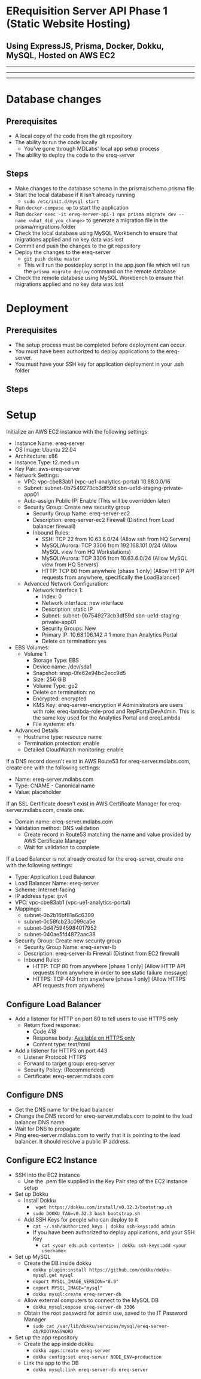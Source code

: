 # ERequisition Server API Phase 1 (Static Website Hosting)
## Using ExpressJS, Prisma, Docker, Dokku, MySQL, Hosted on AWS EC2
---
---
---

# Database changes
## Prerequisites
- A local copy of the code from the git repository
- The ability to run the code locally
  - You've gone through MDLabs' local app setup process
- The ability to deploy the code to the ereq-server
## Steps
- Make changes to the database schema in the prisma/schema.prisma file
- Start the local database if it isn't already running
  - `sudo /etc/init.d/mysql start`
- Run `docker-compose up` to start the application
- Run `docker exec -it ereq-server-api-1 npx prisma migrate dev --name <what_did_you_change>` to generate a migration file in the prisma/migrations folder
- Check the local database using MySQL Workbench to ensure that migrations applied and no key data was lost
- Commit and push the changes to the git repository
- Deploy the changes to the ereq-server
  - `git push dokku master`
  - This will run the postdeploy script in the app.json file which will run the `prisma migrate deploy` command on the remote database
- Check the remote database using MySQL Workbench to ensure that migrations applied and no key data was lost

# Deployment
## Prerequisites
- The setup process must be completed before deployment can occur.
- You must have been authorized to deploy applications to the ereq-server.
- You must have your SSH key for application deployment in your .ssh folder
## Steps


# Setup
Initialize an AWS EC2 instance with the following settings:
- Instance Name: ereq-server
- OS Image: Ubuntu 22.04
- Architecture: x86
- Instance Type: t2.medium
- Key Pair: aws-ereq-server
- Network Settings:
  - VPC: vpc-cbe83ab1 (vpc-ue1-analytics-portal) 10.68.0.0/16
  - Subnet: subnet-0b7549273cb3df59d   sbn-ue1d-staging-private-app01
  - Auto-assign Public IP: Enable (This will be overridden later)
  - Security Group: Create new security group
    - Security Group Name: ereq-server-ec2
    - Description: ereq-server-ec2 Firewall (Distinct from Load balancer firewall)
    - Inbound Rules:
      - SSH: TCP 22 from 10.63.6.0/24 (Allow ssh from HQ Servers)
      - MySQL/Aurora: TCP 3306 from 192.168.101.0/24 (Allow MySQL view from HQ Workstations)
      - MySQL/Aurora: TCP 3306 from 10.63.6.0/24 (Allow MySQL view from HQ Servers)
      - HTTP: TCP 80 from anywhere [phase 1 only] (Allow HTTP API requests from anywhere, specifically the LoadBalancer)
  - Advanced Network Configuration:
    - Network Interface 1:
      - Index: 0
      - Network interface: new interface
      - Description: static IP
      - Subnet: subnet-0b7549273cb3df59d   sbn-ue1d-staging-private-app01
      - Security Groups: New
      - Primary IP: 10.68.106.142 # 1 more than Analytics Portal
      - Delete on termination: yes
- EBS Volumes:
  - Volume 1:
    - Storage Type: EBS
    - Device name: /dev/sda1
    - Snapshot: snap-0fe62e94bc2ecc9d5
    - Size: 256 GiB
    - Volume Type: gp2
    - Delete on termination: no
    - Encrypted: encrypted
    - KMS Key: ereq-server-encryption # Administrators are users with role: ereq-lambda-role-prod and RepPortalDevAdmin. This is the same key used for the Analytics Portal and ereqLambda
    - File systems: efs
- Advanced Details
  - Hostname type: resource name
  - Termination protection: enable
  - Detailed CloudWatch monitoring: enable

If a DNS record doesn't exist in AWS Route53 for ereq-server.mdlabs.com, create one with the following settings:
- Name: ereq-server.mdlabs.com
- Type: CNAME - Canonical name
- Value: placeholder

If an SSL Certificate doesn't exist in AWS Certificate Manager for ereq-server.mdlabs.com, create one.
- Domain name: ereq-server.mdlabs.com
- Validation method: DNS validation
  - Create record in Route53 matching the name and value provided by AWS Certificate Manager
  - Wait for validation to complete

If a Load Balancer is not already created for the ereq-server, create one with the following settings:
- Type: Application Load Balancer
- Load Balancer Name: ereq-server
- Scheme: Internet-facing
- IP address type: ipv4
- VPC: vpc-cbe83ab1 (vpc-ue1-analytics-portal)
- Mappings:
  - subnet-0b2b16bf81a6c6399
  - subnet-0c58fcb23c099ca5e
  - subnet-0d475945984017952
  - subnet-040ae5fd4872aac38
- Security Group: Create new security group
  - Security Group Name: ereq-server-lb
  - Description: ereq-server-lb Firewall (Distinct from EC2 firewall)
  - Inbound Rules:
    - HTTP: TCP 80 from anywhere [phase 1 only] (Allow HTTP API requests from anywhere in order to see static failure message)
    - HTTPS: TCP 443 from anywhere [phase 1 only] (Allow HTTPS API requests from anywhere)

## Configure Load Balancer
- Add a listener for HTTP on port 80 to tell users to use HTTPS only
  - Return fixed response:
    - Code 418
    - Response body: <a href="https://ereq-server.mdlabs.com">Available on HTTPS only</a>
    - Content type: text/html
- Add a listener for HTTPS on port 443
  - Listener Protocol: HTTPS
  - Forward to target group: ereq-server
  - Security Policy: (Recommended)
  - Certificate: ereq-server.mdlabs.com

## Configure DNS
- Get the DNS name for the load balancer
- Change the DNS record for ereq-server.mdlabs.com to point to the load balancer DNS name
- Wait for DNS to propagate
- Ping ereq-server.mdlabs.com to verify that it is pointing to the load balancer. It should resolve a public IP address.


## Configure EC2 Instance
- SSH into the EC2 instance
  - Use the .pem file supplied in the Key Pair step of the EC2 instance setup
- Set up Dokku
  - Install Dokku
    - ` wget https://dokku.com/install/v0.32.3/bootstrap.sh`
    - `sudo DOKKU_TAG=v0.32.3 bash bootstrap.sh`
  - Add SSH Keys for people who can deploy to it
    - `cat ~/.ssh/authorized_keys | dokku ssh-keys:add admin`
    - If you have been authorized to deploy applications, add your SSH Key
      - `cat <your eds.pub contents> | dokku ssh-keys:add <your username>`
- Set up MySQL
  - Create the DB inside dokku
    - `dokku plugin:install https://github.com/dokku/dokku-mysql.get mysql`
    - `export MYSQL_IMAGE_VERSION="8.0"`
    - `export MYSQL_IMAGE="mysql"`
    - `dokku mysql:create ereq-server-db`
  - Allow external computers to connect to the MySQL DB
    - `dokku mysql:expose ereq-server-db 3306`
  - Obtain the root password for admin use, saved to the IT Password Manager
    - `sudo cat /var/lib/dokku/services/mysql/ereq-server-db/ROOTPASSWORD`
- Set up the app repository
  - Create the app inside dokku
    - `dokku apps:create ereq-server`
    - `dokku config:set ereq-server NODE_ENV=production`
  - Link the app to the DB
    - `dokku mysql:link ereq-server-db ereq-server`